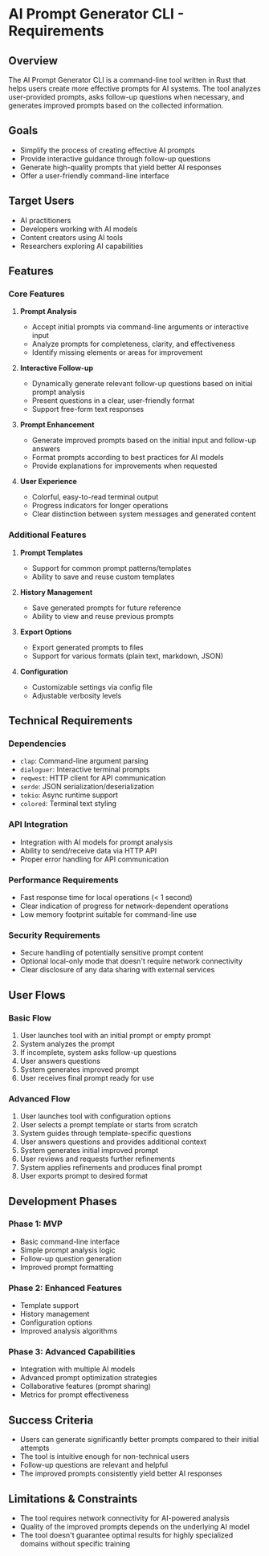 # AI Prompt Generator CLI - Requirements

## Overview

The AI Prompt Generator CLI is a command-line tool written in Rust that helps users create more effective prompts for AI systems. The tool analyzes user-provided prompts, asks follow-up questions when necessary, and generates improved prompts based on the collected information.

## Goals

- Simplify the process of creating effective AI prompts
- Provide interactive guidance through follow-up questions
- Generate high-quality prompts that yield better AI responses
- Offer a user-friendly command-line interface

## Target Users

- AI practitioners
- Developers working with AI models
- Content creators using AI tools
- Researchers exploring AI capabilities

## Features

### Core Features

1. **Prompt Analysis**

   - Accept initial prompts via command-line arguments or interactive input
   - Analyze prompts for completeness, clarity, and effectiveness
   - Identify missing elements or areas for improvement

2. **Interactive Follow-up**

   - Dynamically generate relevant follow-up questions based on initial prompt analysis
   - Present questions in a clear, user-friendly format
   - Support free-form text responses

3. **Prompt Enhancement**

   - Generate improved prompts based on the initial input and follow-up answers
   - Format prompts according to best practices for AI models
   - Provide explanations for improvements when requested

4. **User Experience**
   - Colorful, easy-to-read terminal output
   - Progress indicators for longer operations
   - Clear distinction between system messages and generated content

### Additional Features

1. **Prompt Templates**

   - Support for common prompt patterns/templates
   - Ability to save and reuse custom templates

2. **History Management**

   - Save generated prompts for future reference
   - Ability to view and reuse previous prompts

3. **Export Options**

   - Export generated prompts to files
   - Support for various formats (plain text, markdown, JSON)

4. **Configuration**
   - Customizable settings via config file
   - Adjustable verbosity levels

## Technical Requirements

### Dependencies

- `clap`: Command-line argument parsing
- `dialoguer`: Interactive terminal prompts
- `reqwest`: HTTP client for API communication
- `serde`: JSON serialization/deserialization
- `tokio`: Async runtime support
- `colored`: Terminal text styling

### API Integration

- Integration with AI models for prompt analysis
- Ability to send/receive data via HTTP API
- Proper error handling for API communication

### Performance Requirements

- Fast response time for local operations (< 1 second)
- Clear indication of progress for network-dependent operations
- Low memory footprint suitable for command-line use

### Security Requirements

- Secure handling of potentially sensitive prompt content
- Optional local-only mode that doesn't require network connectivity
- Clear disclosure of any data sharing with external services

## User Flows

### Basic Flow

1. User launches tool with an initial prompt or empty prompt
2. System analyzes the prompt
3. If incomplete, system asks follow-up questions
4. User answers questions
5. System generates improved prompt
6. User receives final prompt ready for use

### Advanced Flow

1. User launches tool with configuration options
2. User selects a prompt template or starts from scratch
3. System guides through template-specific questions
4. User answers questions and provides additional context
5. System generates initial improved prompt
6. User reviews and requests further refinements
7. System applies refinements and produces final prompt
8. User exports prompt to desired format

## Development Phases

### Phase 1: MVP

- Basic command-line interface
- Simple prompt analysis logic
- Follow-up question generation
- Improved prompt formatting

### Phase 2: Enhanced Features

- Template support
- History management
- Configuration options
- Improved analysis algorithms

### Phase 3: Advanced Capabilities

- Integration with multiple AI models
- Advanced prompt optimization strategies
- Collaborative features (prompt sharing)
- Metrics for prompt effectiveness

## Success Criteria

- Users can generate significantly better prompts compared to their initial attempts
- The tool is intuitive enough for non-technical users
- Follow-up questions are relevant and helpful
- The improved prompts consistently yield better AI responses

## Limitations & Constraints

- The tool requires network connectivity for AI-powered analysis
- Quality of the improved prompts depends on the underlying AI model
- The tool doesn't guarantee optimal results for highly specialized domains without specific training
